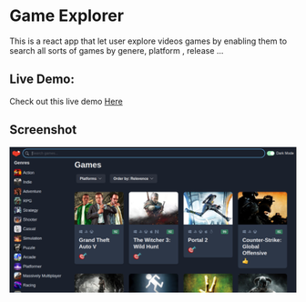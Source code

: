 # Game Explorer

This is a react app that let user explore videos games by enabling them to search all sorts of games by genere, platform , release ...

## Live Demo:

Check out this live demo [Here](https://mossy-game-explorer.vercel.app/)

## Screenshot

![Alt Text](demo.png)
